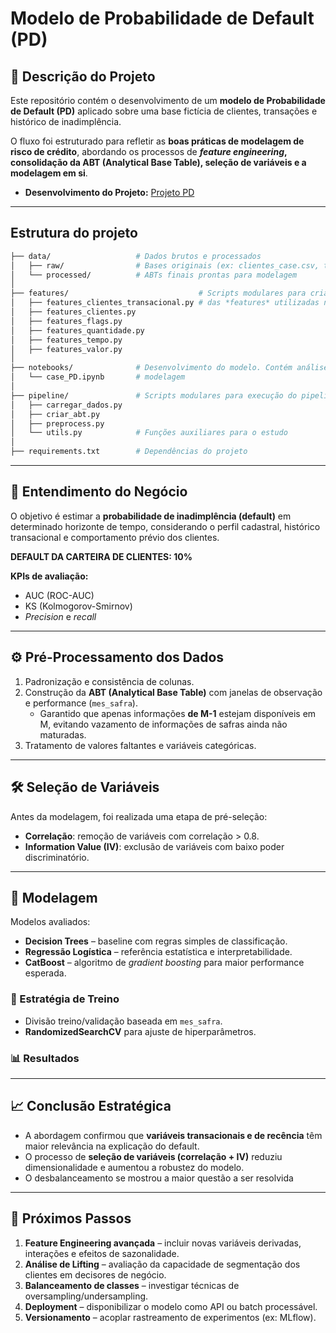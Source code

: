 # Modelo de Probabilidade de Default (PD) 

## 📌 Descrição do Projeto  

Este repositório contém o desenvolvimento de um **modelo de Probabilidade de Default (PD)** aplicado sobre uma base fictícia de clientes, transações e histórico de inadimplência.  

O fluxo foi estruturado para refletir as **boas práticas de modelagem de risco de crédito**, abordando os processos de ***feature engineering*, consolidação da ABT (Analytical Base Table), seleção de variáveis e a modelagem em si**.  

- **Desenvolvimento do Projeto:** [Projeto PD](notebooks/case_PD.ipynb)  

---

## Estrutura do projeto

```bash
├── data/                   # Dados brutos e processados 
│   ├── raw/                # Bases originais (ex: clientes_case.csv, transacoes_case.csv)
│   └── processed/          # ABTs finais prontas para modelagem        
│
├── features/                             # Scripts modulares para criação 
│   ├── features_clientes_transacional.py # das *features* utilizadas na modelagem 
│   ├── features_clientes.py
│   ├── features_flags.py
│   ├── features_quantidade.py
│   ├── features_tempo.py
│   ├── features_valor.py
│
├── notebooks/              # Desenvolvimento do modelo. Contém análises exploratórias e
│   └── case_PD.ipynb       # modelagem
│
├── pipeline/               # Scripts modulares para execução do pipeline. 
│   ├── carregar_dados.py
│   ├── criar_abt.py
│   ├── preprocess.py
│   └── utils.py            # Funções auxiliares para o estudo
│
├── requirements.txt        # Dependências do projeto
```
---

## 🎯 Entendimento do Negócio  

O objetivo é estimar a **probabilidade de inadimplência (default)** em determinado horizonte de tempo, considerando o perfil cadastral, histórico transacional e comportamento prévio dos clientes.  

**DEFAULT DA CARTEIRA DE CLIENTES: 10%**

**KPIs de avaliação:**  
- AUC (ROC-AUC) 
- KS (Kolmogorov-Smirnov)  
- *Precision* e *recall*

---

## ⚙️ Pré-Processamento dos Dados  

1. Padronização e consistência de colunas.  
2. Construção da **ABT (Analytical Base Table)** com janelas de observação e performance (`mes_safra`).  
   - Garantido que apenas informações **de M-1** estejam disponíveis em M, evitando vazamento de informações de safras ainda não maturadas.  
3. Tratamento de valores faltantes e variáveis categóricas.  

---

## 🛠️ Seleção de Variáveis  

Antes da modelagem, foi realizada uma etapa de pré-seleção:  

- **Correlação**: remoção de variáveis com correlação > 0.8.  
- **Information Value (IV)**: exclusão de variáveis com baixo poder discriminatório.  

---

## 🤖 Modelagem  

Modelos avaliados:  
- **Decision Trees** – baseline com regras simples de classificação.  
- **Regressão Logística** – referência estatística e interpretabilidade.  
- **CatBoost** – algoritmo de *gradient boosting* para maior performance esperada.  

### 🔎 Estratégia de Treino  
- Divisão treino/validação baseada em `mes_safra`.  
- **RandomizedSearchCV** para ajuste de hiperparâmetros.  

### 📊 Resultados  


---

## 📈 Conclusão Estratégica  

- A abordagem confirmou que **variáveis transacionais e de recência** têm maior relevância na explicação do default.  
- O processo de **seleção de variáveis (correlação + IV)** reduziu dimensionalidade e aumentou a robustez do modelo.  
- O desbalanceamento se mostrou a maior questão a ser resolvida

---

## 🚀 Próximos Passos  

1. **Feature Engineering avançada** – incluir novas variáveis derivadas, interações e efeitos de sazonalidade.  
2. **Análise de Lifting** – avaliação da capacidade de segmentação dos clientes em decisores de negócio.  
3. **Balanceamento de classes** – investigar técnicas de oversampling/undersampling.  
4. **Deployment** – disponibilizar o modelo como API ou batch processável.  
5. **Versionamento** – acoplar rastreamento de experimentos (ex: MLflow).  
